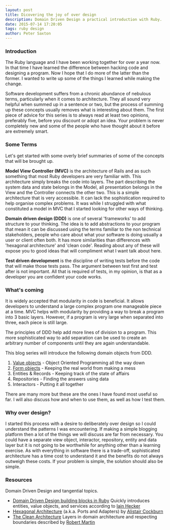 ```yaml
---
layout: post
title: Dicovering the joy of over design
description: Domain Driven Design a practical introduction with Ruby.
date: 2015-07-14 17:20:05
tags: ruby design
author: Peter Saxton
---
```


### Introduction

The Ruby language and I have been working together for over a year now. In that time I have learned the difference between hacking code and designing a program. Now I hope that I do more of the latter than the former. I wanted to write up some of the things I learned while making the change.

Software development suffers from a chronic abundance of nebulous terms, particularly when it comes to architecture. They all sound very helpful when summed up in a sentence or two, but the process of summing up these concepts usually removes what is interesting about them. The first piece of advice for this series is to always read at least two opinions, preferably five, before you discount or adopt an idea. Your problem is never completely new and some of the people who have thought about it before are extremely smart.

### Some Terms

Let's get started with some overly brief summaries of some of the concepts that will be brought up.

**Model View Controller (MVC)** is the architecture of Rails and as such something that most Ruby developers are very familiar with. This architecture simply breaks the code into layers. The part describing the system data and state belongs in the Model, all presentation belongs in the View and the Controller connects the other two. This is a simple architecture that is very accessible. It can lack the sophistication required to help organise complex problems. It was while I struggled with what constituted a model in MVC that I started looking for other ways of thinking.

**Domain driven design (DDD)** is one of several 'frameworks' to add structure to your thinking. The idea is to add abstractions to your program that mean it can be discussed using the terms familiar to the non technical stakeholders, people who care about what your software is doing usually a user or client often both. It has more similarities than differences with 'hexagonal architecture' and 'clean code'. Reading about any of these will expose you to good ideas that will compliment what I want talk about here.

**Test driven development** is the discipline of writing tests before the code that will make those tests pass. The argument between test first and test after is not important. All that is required of tests, in my opinion, is that as a developer you are confident your code works.

### What's coming

It is widely accepted that modularity in code is beneficial. It allows developers to understand a large complex program one manageable piece at a time. MVC helps with modularity by providing a way to break a program into 3 basic layers. However, if a program is very large when separated into three, each piece is still large.

The principles of DDD help add more lines of division to a program. This more sophisticated way to add separation can be used to create an arbitrary number of components until they are again understandable.

This blog series will introduce the following domain objects from DDD.

1. [Value objects](/2015/07/15/value-objects-in-ruby.html) - Object Oriented Programming all the way down
2. [Form objects](/2015/07/23/application-border-control-with-ruby-form-objects.html) - Keeping the real world from making a mess
3. Entities & Records - Keeping track of the state of affairs
4. Repositories - Finding the answers using data
5. Interactors - Putting it all together

There are many more but these are the ones I have found most useful so far. I will also discuss how and when to use them, as well as how I test them.

### Why over design?

I started this process with a desire to deliberately over design so I could understand the patterns I was encountering. If making a simple blogging platform then a lot of the things we will discuss are far from necessary. You could have a separate view object, interactor, repository, entity and data layer but it is not going to be worthwhile for anything other than a learning exercise. As with everything in software there is a trade-off, sophisticated architecture has a time cost to understand it and the benefits do not always outweigh these costs. If your problem is simple, the solution should also be simple.

### Resources
Domain Driven Design and tangential topics.

- [Domain Driven Design building blocks in Ruby](http://www.iain.nl/domain-driven-design-building-blocks-in-ruby)
  Quickly introduces entities, value objects, and services according to [Iain Hecker](https://twitter.com/iain_nl)
- [Hexagonal Architecture](http://alistair.cockburn.us/Hexagonal+architecture)
  (a.k.a. Ports and Adapters) by [Alistair Cockburn](https://twitter.com/totheralistair)
- [The Clean Architecture](https://blog.8thlight.com/uncle-bob/2012/08/13/the-clean-architecture.html)
  Layers in domain architecture and respecting boundaries described by [Robert Martin](https://twitter.com/unclebobmartin)
